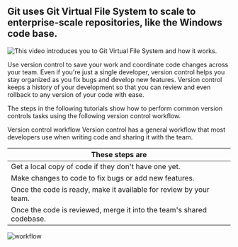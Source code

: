 ## Git uses Git Virtual File System to scale to enterprise-scale repositories, like the Windows code base. 

![This video introduces you to Git Virtual File System and how it works.](https://www.youtube.com/watch?v=RFAXltyTAPs#action=share)

Use version control to save your work and coordinate code changes across your team. Even if you're just a single developer, version control helps you stay organized as you fix bugs and develop new features. Version control keeps a history of your development so that you can review and even rollback to any version of your code with ease.

The steps in the following tutorials show how to perform common version controls tasks using the following version control workflow.

Version control workflow
Version control has a general workflow that most developers use when writing code and sharing it with the team.

|These steps are|
|---------------------------------------------------|
|Get a local copy of code if they don't have one yet.|
|Make changes to code to fix bugs or add new features.|
|Once the code is ready, make it available for review by your team.|
|Once the code is reviewed, merge it into the team's shared codebase.|


![workflow](https://github.com/ezahr/fail-fast-and-cheap/blob/master/pictures/git_workflow.png)



